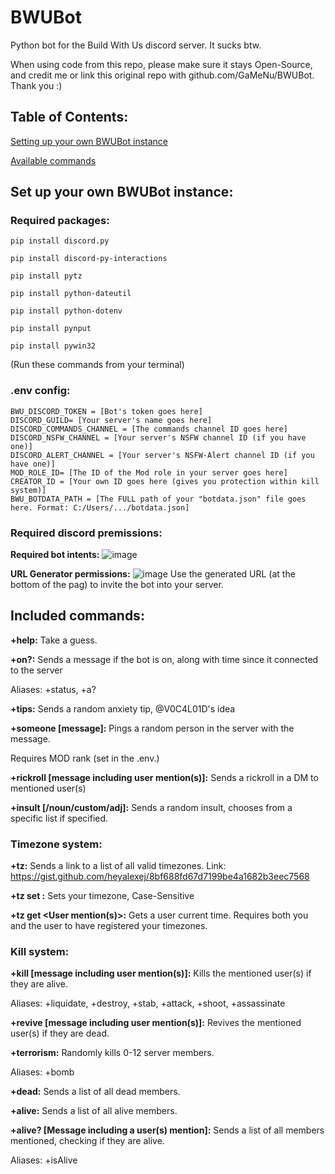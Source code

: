 # BWUBot
Python bot for the Build With Us discord server. It sucks btw.

When using code from this repo, please make sure it stays Open-Source, and credit me or link this original repo with github.com/GaMeNu/BWUBot. Thank you :)

## Table of Contents:

[Setting up your own BWUBot instance](https://github.com/GaMeNu/BWUBot/blob/main/README.md#set-up-your-own-bwubot-instance)

[Available commands](https://github.com/GaMeNu/BWUBot/blob/main/README.md#included-commands)

## Set up your own BWUBot instance:

### Required packages:
`pip install discord.py`

`pip install discord-py-interactions`

`pip install pytz`

`pip install python-dateutil`

`pip install python-dotenv`

`pip install pynput`

`pip install pywin32`

(Run these commands from your terminal)

### .env config:
```
BWU_DISCORD_TOKEN = [Bot's token goes here]
DISCORD_GUILD= [Your server's name goes here]
DISCORD_COMMANDS_CHANNEL = [The commands channel ID goes here]
DISCORD_NSFW_CHANNEL = [Your server's NSFW channel ID (if you have one)]
DISCORD_ALERT_CHANNEL = [Your server's NSFW-Alert channel ID (if you have one)]
MOD_ROLE_ID= [The ID of the Mod role in your server goes here]
CREATOR_ID = [Your own ID goes here (gives you protection within kill system)]
BWU_BOTDATA_PATH = [The FULL path of your "botdata.json" file goes here. Format: C:/Users/.../botdata.json]
```

### Required discord premissions:
**Required bot intents:**
![image](https://user-images.githubusercontent.com/98153342/196023145-addb686b-e412-428f-b4d1-108ae4229a50.png)

**URL Generator permissions:**
![image](https://user-images.githubusercontent.com/98153342/196023198-91e89132-697b-4d85-a6ae-ddbe9cf4185a.png)
Use the generated URL (at the bottom of the pag) to invite the bot into your server.


## Included commands:

**+help:** Take a guess.

**+on?:** Sends a message if the bot is on, along with time since it connected to the server

Aliases: +status, +a?

**+tips:** Sends a random anxiety tip, @V0C4L01D's idea

**+someone [message]:** Pings a random person in the server with the message.

Requires MOD rank (set in the .env.)

**+rickroll [message including user mention(s)]:** Sends a rickroll in a DM to mentioned user(s)

**+insult [<none>/noun/custom/adj]:** Sends a random insult, chooses from a specific list if specified.



### Timezone system:
**+tz:** Sends a link to a list of all valid timezones. Link: https://gist.github.com/heyalexej/8bf688fd67d7199be4a1682b3eec7568

**+tz set <timezone>:** Sets your timezone, Case-Sensitive

**+tz get <User mention(s)>:** Gets a user current time. Requires both you and the user to have registered your timezones. 

### Kill system:
**+kill [message including user mention(s)]:** Kills the mentioned user(s) if they are alive.

Aliases: +liquidate, +destroy, +stab, +attack, +shoot, +assassinate

**+revive [message including user mention(s)]:** Revives the mentioned user(s) if they are dead.

**+terrorism:** Randomly kills 0-12 server members.

Aliases: +bomb

**+dead:** Sends a list of all dead members.

**+alive:** Sends a list of all alive members.

**+alive? [Message including a user(s) mention]:** Sends a list of all members mentioned, checking if they are alive.

Aliases: +isAlive

